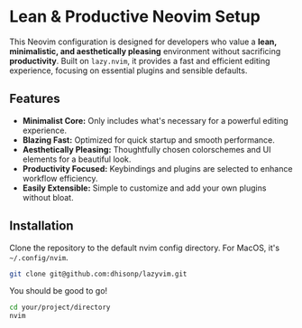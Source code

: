 # Lean & Productive Neovim Setup

This Neovim configuration is designed for developers who value a **lean, minimalistic, and aesthetically pleasing** environment without sacrificing **productivity**. Built on `lazy.nvim`, it provides a fast and efficient editing experience, focusing on essential plugins and sensible defaults.

## Features

*   **Minimalist Core:** Only includes what's necessary for a powerful editing experience.
*   **Blazing Fast:** Optimized for quick startup and smooth performance.
*   **Aesthetically Pleasing:** Thoughtfully chosen colorschemes and UI elements for a beautiful look.
*   **Productivity Focused:** Keybindings and plugins are selected to enhance workflow efficiency.
*   **Easily Extensible:** Simple to customize and add your own plugins without bloat.

## Installation

Clone the repository to the default nvim config directory. For MacOS, it's `~/.config/nvim`.

```bash
git clone git@github.com:dhisonp/lazyvim.git
```

You should be good to go!

```bash
cd your/project/directory
nvim
```
